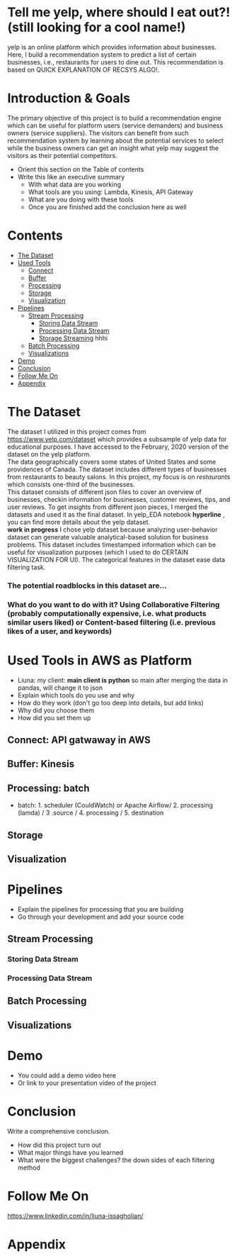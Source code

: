 # Tell me yelp, where should I eat out?!(still looking for a cool name!)
yelp is an online platform which provides information about businesses. Here, I build a recommendation system to predict a list of certain businesses, i.e., restaurants for users to dine out. This recommendation is based on QUICK EXPLANATION OF RECSYS ALGO!.


# Introduction & Goals
The primary objective of this project is to build a recommendation engine which can be useful for platform users (service demanders) and business owners (service suppliers). The visitors can benefit from such recommendation system by learning about the potential services to select while the business owners can get an insight what yelp may suggest the visitors as their potential competitors.  


- Orient this section on the Table of contents
- Write this like an executive summary
  - With what data are you working
  - What tools are you using: Lambda, Kinesis, API Gateway
  - What are you doing with these tools
  - Once you are finished add the conclusion here as well

# Contents

- [The Dataset](#the-data-set)
- [Used Tools](#used-tools)
  - [Connect](#connect)
  - [Buffer](#buffer)
  - [Processing](#processing)
  - [Storage](#storage)
  - [Visualization](#visualization)
- [Pipelines](#pipelines)
  - [Stream Processing](#stream-processing)
    - [Storing Data Stream](#storing-data-stream)
    - [Processing Data Stream](#processing-data-stream)
    - [Storage Streaming](#storage-streaming)
    hhhi
  - [Batch Processing](#batch-processing)
  - [Visualizations](#visualizations)
- [Demo](#demo)
- [Conclusion](#conclusion)
- [Follow Me On](#follow-me-on)
- [Appendix](#appendix)


# The Dataset
The dataset I utilized in this project comes from https://www.yelp.com/dataset which provides a subsample of yelp data for educational purposes. I have accessed to the February, 2020 version of the dataset on the yelp platform.<br>
The data geographically covers some states of United States and some providences of Canada. The dataset includes different types of businesses from restaurants to beauty salons. In this project, my focus is on *restaurants* which consists one-third of the businesses.<br>
This dataset consists of different json files to cover an overview of businesses, checkin information for businesses, customer reviews, tips, and user reviews. To get insights from different json pieces, I merged the datasets and used it as the final dataset. In yelp_EDA notebook **hyperline** , you can find more details about the yelp dataset.<br>
**work in progress** I chose yelp dataset because analyzing user-behavior dataset can generate valuable analytical-based solution for business problems. This dataset includes timestamped information which can be useful for visualization purposes (which I used to do CERTAIN VISUALIZATION FOR UI). The categorical features in the dataset ease data filtering task.
### The potential roadblocks in this dataset are... 
### What do you want to do with it? Using Collaborative Filtering (probably computationally expensive, i.e. what products similar users liked) or Content-based filtering (i.e. previous likes of a user, and keywords)



# Used Tools in AWS as Platform
- Liuna: my client: **main client is python** so main after merging the data in pandas, will change it to json
- Explain which tools do you use and why
- How do they work (don't go too deep into details, but add links)
- Why did you choose them
- How did you set them up

## Connect: API gatwaway in AWS
## Buffer: Kinesis
## Processing: batch 
* batch: 1. scheduler (CouldWatch) or Apache Airflow/ 2. processing (lamda) / 3 .source / 4. processing / 5. destination
## Storage
## Visualization


# Pipelines
- Explain the pipelines for processing that you are building
- Go through your development and add your source code

## Stream Processing
### Storing Data Stream
### Processing Data Stream
## Batch Processing
## Visualizations

# Demo
- You could add a demo video here
- Or link to your presentation video of the project

# Conclusion
Write a comprehensive conclusion.
- How did this project turn out
- What major things have you learned
- What were the biggest challenges? the down sides of each filtering method

# Follow Me On
https://www.linkedin.com/in/liuna-issagholian/

# Appendix

